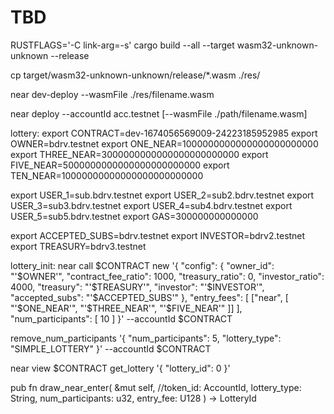 # TBD

RUSTFLAGS='-C link-arg=-s' cargo build --all --target wasm32-unknown-unknown --release

cp target/wasm32-unknown-unknown/release/*.wasm ./res/

near dev-deploy --wasmFile ./res/filename.wasm

near deploy --accountId acc.testnet [--wasmFile ./path/filename.wasm]

lottery:
export CONTRACT=dev-1674056569009-24223185952985
export OWNER=bdrv.testnet
export ONE_NEAR=1000000000000000000000000
export THREE_NEAR=3000000000000000000000000
export FIVE_NEAR=5000000000000000000000000
export TEN_NEAR=10000000000000000000000000

export USER_1=sub.bdrv.testnet
export USER_2=sub2.bdrv.testnet
export USER_3=sub3.bdrv.testnet
export USER_4=sub4.bdrv.testnet
export USER_5=sub5.bdrv.testnet
export GAS=300000000000000

export ACCEPTED_SUBS=bdrv.testnet
export INVESTOR=bdrv2.testnet
export TREASURY=bdrv3.testnet

lottery_init:
near call $CONTRACT new '{
    "config": {
        "owner_id": "'$OWNER'",
        "contract_fee_ratio": 1000,
        "treasury_ratio": 0,
        "investor_ratio": 4000,
        "treasury": "'$TREASURY'",
        "investor": "'$INVESTOR'",
        "accepted_subs": "'$ACCEPTED_SUBS'"
    },
    "entry_fees": [
        ["near", [
            "'$ONE_NEAR'", 
            "'$THREE_NEAR'", 
            "'$FIVE_NEAR'"
        ]]
    ],
    "num_participants": [
        10
    ]
}' --accountId $CONTRACT

remove_num_participants  '{ 
    "num_participants": 5,
    "lottery_type": "SIMPLE_LOTTERY"
}' --accountId $CONTRACT


near view $CONTRACT get_lottery '{
    "lottery_id": 0
}'


pub fn draw_near_enter(
    &mut self, 
    //token_id: AccountId,
    lottery_type: String,
    num_participants: u32,
    entry_fee: U128
) -> LotteryId 